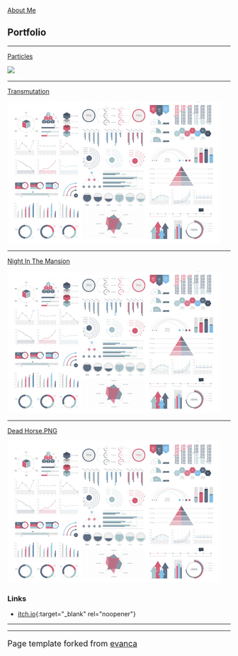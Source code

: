 [About Me](about_page.md)

## Portfolio

---

[Particles](particles_page.md)

<img src="images/part_running.gif?raw=true"/>

---
[Transmutation](/pdf/sample_presentation.pdf)

<img src="images/dummy_thumbnail.jpg?raw=true"/>

---
[Night In The Mansion](http://example.com/)

<img src="images/dummy_thumbnail.jpg?raw=true"/>

---
[Dead Horse.PNG](http://example.com/)

<img src="images/dummy_thumbnail.jpg?raw=true"/>

### Links

- [itch.io](https://itch.io/profile/bumpobampo){:target="_blank" rel="noopener"}
---




---
<p style="font-size:18px">Page template forked from <a href="https://github.com/evanca/quick-portfolio">evanca</a></p>
<!-- Remove above link if you don't want to attibute -->
